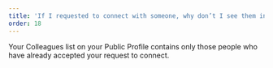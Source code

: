 ```yaml
---
title: 'If I requested to connect with someone, why don’t I see them in my list of “Colleagues” on my Public Profile?'
order: 18
---
```



Your Colleagues list on your Public Profile contains only those people who have already accepted your request to connect.
